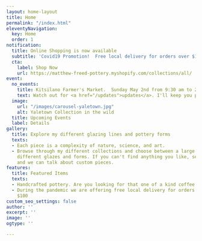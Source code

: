 ```yaml
---
layout: home-layout
title: Home
permalink: "/index.html"
eleventyNavigation:
  key: Home
  order: 1
notification:
  title: Online Shopping is now available
  subtitle: 'Covid19 Promotion!  Free local delivery for orders over $150.  '
  cta:
    label: Shop Now
    url: https://matthew-freed-pottery.myshopify.com/collections/all/
event:
  no_events:
    title: Kitsilano Farmer's Market.  Sunday May 2nd from 9:30 am to 2:30 pm
    text: Watch out for <a href="/updates">updates</a>. I'll keep you posted!
  image:
    url: "/images/carousel-yaletown.jpg"
    alt: Yaletown Collection in the wild
  title: Upcoming Events
  label: Details
gallery:
  title: Explore my different glazing lines and pottery forms
  texts:
  - Each piece is a complexity of nature, science, and art.
  - Browse through my different collections and choose between a large variety of
    different glazes and forms. If you can't find anything you like, send me a message
    and we can talk about custom pieces.
features:
  title: Featured Items
  texts:
  - Handcrafted pottery. Are you looking for that one of a kind coffee mug?
  - During the pandemic we are offering free local delivery for orders greater than
    $100
custom_seo_settings: false
author: ''
excerpt: ''
image: ''
ogtype: ''

---
```

